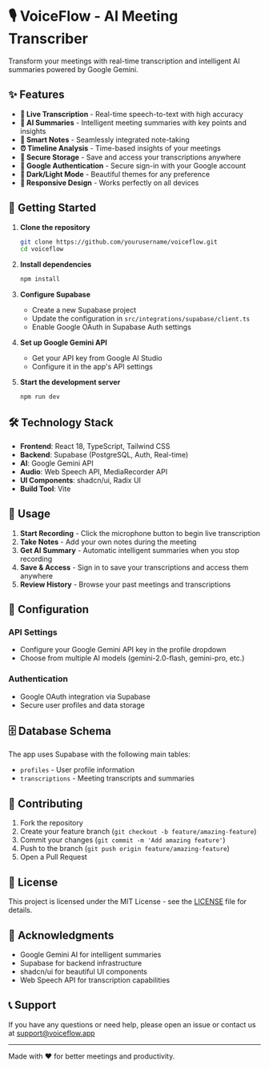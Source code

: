 
# 🎙️ VoiceFlow - AI Meeting Transcriber

Transform your meetings with real-time transcription and intelligent AI summaries powered by Google Gemini.

## ✨ Features

- **🎯 Live Transcription** - Real-time speech-to-text with high accuracy
- **🧠 AI Summaries** - Intelligent meeting summaries with key points and insights
- **📝 Smart Notes** - Seamlessly integrated note-taking
- **⏰ Timeline Analysis** - Time-based insights of your meetings
- **💾 Secure Storage** - Save and access your transcriptions anywhere
- **🔐 Google Authentication** - Secure sign-in with your Google account
- **🌙 Dark/Light Mode** - Beautiful themes for any preference
- **📱 Responsive Design** - Works perfectly on all devices

## 🚀 Getting Started

1. **Clone the repository**
   ```bash
   git clone https://github.com/yourusername/voiceflow.git
   cd voiceflow
   ```

2. **Install dependencies**
   ```bash
   npm install
   ```

3. **Configure Supabase**
   - Create a new Supabase project
   - Update the configuration in `src/integrations/supabase/client.ts`
   - Enable Google OAuth in Supabase Auth settings

4. **Set up Google Gemini API**
   - Get your API key from Google AI Studio
   - Configure it in the app's API settings

5. **Start the development server**
   ```bash
   npm run dev
   ```

## 🛠️ Technology Stack

- **Frontend**: React 18, TypeScript, Tailwind CSS
- **Backend**: Supabase (PostgreSQL, Auth, Real-time)
- **AI**: Google Gemini API
- **Audio**: Web Speech API, MediaRecorder API
- **UI Components**: shadcn/ui, Radix UI
- **Build Tool**: Vite

## 📖 Usage

1. **Start Recording** - Click the microphone button to begin live transcription
2. **Take Notes** - Add your own notes during the meeting
3. **Get AI Summary** - Automatic intelligent summaries when you stop recording
4. **Save & Access** - Sign in to save your transcriptions and access them anywhere
5. **Review History** - Browse your past meetings and transcriptions

## 🔧 Configuration

### API Settings
- Configure your Google Gemini API key in the profile dropdown
- Choose from multiple AI models (gemini-2.0-flash, gemini-pro, etc.)

### Authentication
- Google OAuth integration via Supabase
- Secure user profiles and data storage

## 🗄️ Database Schema

The app uses Supabase with the following main tables:
- `profiles` - User profile information
- `transcriptions` - Meeting transcripts and summaries

## 🤝 Contributing

1. Fork the repository
2. Create your feature branch (`git checkout -b feature/amazing-feature`)
3. Commit your changes (`git commit -m 'Add amazing feature'`)
4. Push to the branch (`git push origin feature/amazing-feature`)
5. Open a Pull Request

## 📜 License

This project is licensed under the MIT License - see the [LICENSE](LICENSE) file for details.

## 🙏 Acknowledgments

- Google Gemini AI for intelligent summaries
- Supabase for backend infrastructure
- shadcn/ui for beautiful UI components
- Web Speech API for transcription capabilities

## 📞 Support

If you have any questions or need help, please open an issue or contact us at support@voiceflow.app

---

Made with ❤️ for better meetings and productivity.
